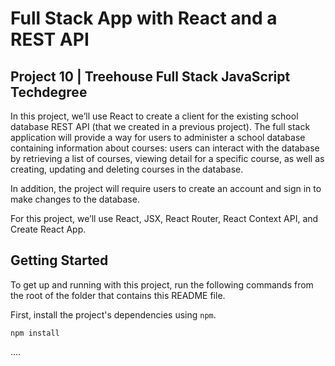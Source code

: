 # Full Stack App with React and a REST API
## Project 10 | Treehouse Full Stack JavaScript Techdegree

In this project, we’ll use React to create a client for the existing school database REST API (that we created in a previous project). The full stack application will provide a way for users to administer a school database containing information about courses: users can interact with the database by retrieving a list of courses, viewing detail for a specific course, as well as creating, updating and deleting courses in the database.

In addition, the project will require users to create an account and sign in to make changes to the database.

For this project, we’ll use React, JSX, React Router, React Context API, and Create React App.

## Getting Started

To get up and running with this project, run the following commands from the root of the folder that contains this README file.

First, install the project's dependencies using `npm`.

```
npm install

```

....

